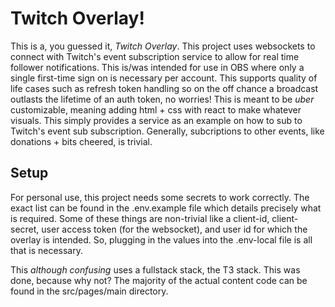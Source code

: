 # Twitch Overlay!

This is a, you guessed it, *Twitch Overlay*. This project uses websockets to connect with Twitch's event subscription service to allow for real time follower notifications. This is/was intended for use in OBS where only a single first-time sign on is necessary per account. This supports quality of life cases such as refresh token handling so on the off chance a broadcast outlasts the lifetime of an auth token, no worries! This is meant to be *uber* customizable, meaning adding html + css with react to make whatever visuals. This simply provides a service as an example on how to sub to Twitch's event sub subscription. Generally, subcriptions to other events, like donations + bits cheered, is trivial.

## Setup

For personal use, this project needs some secrets to work correctly. The exact list can be found in the .env.example file which details precisely what is required. Some of these things are non-trivial like a client-id, client-secret, user access token (for the websocket), and user id for which the overlay is intended. So, plugging in the values into the .env-local file is all that is necessary.

This *although confusing* uses a fullstack stack, the T3 stack. This was done, because why not? The majority of the actual content code can be found in the src/pages/main directory.

